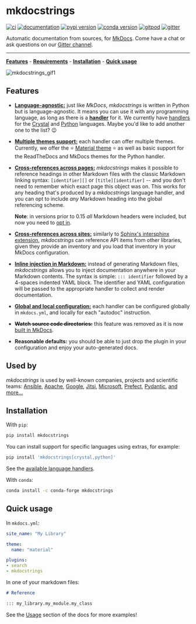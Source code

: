 # mkdocstrings

[![ci](https://github.com/mkdocstrings/mkdocstrings/workflows/ci/badge.svg)](https://github.com/mkdocstrings/mkdocstrings/actions?query=workflow%3Aci)
[![documentation](https://img.shields.io/badge/docs-mkdocs%20material-blue.svg?style=flat)](https://mkdocstrings.github.io/)
[![pypi version](https://img.shields.io/pypi/v/mkdocstrings.svg)](https://pypi.org/project/mkdocstrings/)
[![conda version](https://img.shields.io/conda/vn/conda-forge/mkdocstrings)](https://anaconda.org/conda-forge/mkdocstrings)
[![gitpod](https://img.shields.io/badge/gitpod-workspace-blue.svg?style=flat)](https://gitpod.io/#https://github.com/mkdocstrings/mkdocstrings)
[![gitter](https://badges.gitter.im/join%20chat.svg)](https://gitter.im/mkdocstrings/community)

Automatic documentation from sources, for [MkDocs](https://mkdocs.org/).
Come have a chat or ask questions on our [Gitter channel](https://gitter.im/mkdocstrings/community).

---

**[Features](#features)** - **[Requirements](#requirements)** - **[Installation](#installation)** - **[Quick usage](#quick-usage)**

![mkdocstrings_gif1](https://user-images.githubusercontent.com/3999221/77157604-fb807480-6aa1-11ea-99e0-d092371d4de0.gif)

## Features

- [**Language-agnostic:**](https://mkdocstrings.github.io/handlers/overview/)
  just like *MkDocs*, *mkdocstrings* is written in Python but is language-agnostic.
  It means you can use it with any programming language, as long as there is a
  [**handler**](https://mkdocstrings.github.io/reference/handlers/base/) for it.
  We currently have [handlers](https://mkdocstrings.github.io/handlers/overview/)
  for the [Crystal](https://mkdocstrings.github.io/crystal/) and [Python](https://mkdocstrings.github.io/python/) languages.
  Maybe you'd like to add another one to the list? :wink:

- [**Multiple themes support:**](https://mkdocstrings.github.io/theming/)
  each handler can offer multiple themes. Currently, we offer the
  :star: [Material theme](https://squidfunk.github.io/mkdocs-material/) :star:
  as well as basic support for the ReadTheDocs and MkDocs themes for the Python handler.

- [**Cross-references across pages:**](https://mkdocstrings.github.io/usage/#cross-references)
  *mkdocstrings* makes it possible to reference headings in other Markdown files with the classic Markdown linking
  syntax: `[identifier][]` or `[title][identifier]` -- and you don't need to remember which exact page this object was
  on. This works for any heading that's produced by a *mkdocstrings* language handler, and you can opt to include
  *any* Markdown heading into the global referencing scheme.

    **Note**: in versions prior to 0.15 *all* Markdown headers were included, but now you need to
    [opt in](https://mkdocstrings.github.io/usage/#cross-references-to-any-markdown-heading).

- [**Cross-references across sites:**](https://mkdocstrings.github.io/usage/#cross-references-to-other-projects-inventories)
  similarly to [Sphinx's intersphinx extension](https://www.sphinx-doc.org/en/master/usage/extensions/intersphinx.html),
  *mkdocstrings* can reference API items from other libraries, given they provide an inventory and you load
  that inventory in your MkDocs configuration.

- [**Inline injection in Markdown:**](https://mkdocstrings.github.io/usage/)
  instead of generating Markdown files, *mkdocstrings* allows you to inject
  documentation anywhere in your Markdown contents. The syntax is simple: `::: identifier` followed by a 4-spaces
  indented YAML block. The identifier and YAML configuration will be passed to the appropriate handler
  to collect and render documentation.

- [**Global and local configuration:**](https://mkdocstrings.github.io/usage/#global-options)
  each handler can be configured globally in `mkdocs.yml`, and locally for each
  "autodoc" instruction.

- ~~**Watch source code directories:**~~
  this feature was removed as it is now [built in MkDocs](https://www.mkdocs.org/user-guide/configuration/#watch). 

- **Reasonable defaults:**
  you should be able to just drop the plugin in your configuration and enjoy your auto-generated docs.

## Used by

*mkdocstrings* is used by well-known companies, projects and scientific teams:
[Ansible](https://molecule.readthedocs.io/configuration/),
[Apache](https://streampipes.apache.org/docs/docs/python/latest/reference/client/client/),
[Google](https://docs.kidger.site/jaxtyping/api/runtime-type-checking/),
[Jitsi](https://jitsi.github.io/jiwer/reference/alignment/),
[Microsoft](https://microsoft.github.io/presidio/api/analyzer_python/),
[Prefect](https://docs.prefect.io/2.10.12/api-ref/prefect/agent/),
[Pydantic](https://docs.pydantic.dev/dev-v2/api/main/),
[and more...](https://github.com/mkdocstrings/mkdocstrings/network/dependents)

## Installation

With `pip`:
```bash
pip install mkdocstrings
```

You can install support for specific languages using extras, for example:

```bash
pip install 'mkdocstrings[crystal,python]'
```

See the [available language handlers](https://mkdocstrings.github.io/handlers/overview/).

With `conda`:
```bash
conda install -c conda-forge mkdocstrings
```

## Quick usage

In `mkdocs.yml`:

```yaml
site_name: "My Library"

theme:
  name: "material"

plugins:
- search
- mkdocstrings
```

In one of your markdown files:

```markdown
# Reference

::: my_library.my_module.my_class
```

See the [Usage](https://mkdocstrings.github.io/usage) section of the docs for more examples!
